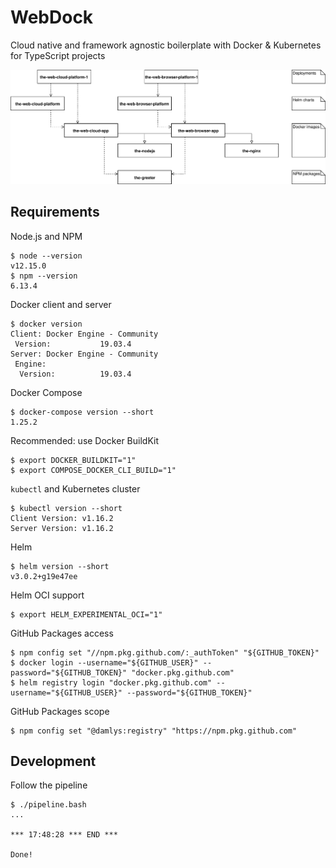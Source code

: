 WebDock
===

Cloud native and framework agnostic boilerplate with Docker & Kubernetes for TypeScript projects

<p align="center">
  <img alt="Project structure diagram" src="docs/project-structure-diagram.svg?sanitize=true">
</p>

## Requirements

Node.js and NPM

```console
$ node --version
v12.15.0
$ npm --version
6.13.4
```

Docker client and server

```console
$ docker version
Client: Docker Engine - Community
 Version:           19.03.4
Server: Docker Engine - Community
 Engine:
  Version:          19.03.4
```

Docker Compose

```console
$ docker-compose version --short
1.25.2
```

Recommended: use Docker BuildKit

```console
$ export DOCKER_BUILDKIT="1"
$ export COMPOSE_DOCKER_CLI_BUILD="1"
```

`kubectl` and Kubernetes cluster

```console
$ kubectl version --short
Client Version: v1.16.2
Server Version: v1.16.2
```

Helm

```console
$ helm version --short
v3.0.2+g19e47ee
```

Helm OCI support

```console
$ export HELM_EXPERIMENTAL_OCI="1"
```

GitHub Packages access

```console
$ npm config set "//npm.pkg.github.com/:_authToken" "${GITHUB_TOKEN}"
$ docker login --username="${GITHUB_USER}" --password="${GITHUB_TOKEN}" "docker.pkg.github.com"
$ helm registry login "docker.pkg.github.com" --username="${GITHUB_USER}" --password="${GITHUB_TOKEN}"
```

GitHub Packages scope

```console
$ npm config set "@damlys:registry" "https://npm.pkg.github.com"
```

## Development

Follow the pipeline

```console
$ ./pipeline.bash
...

*** 17:48:28 *** END ***

Done!
```
